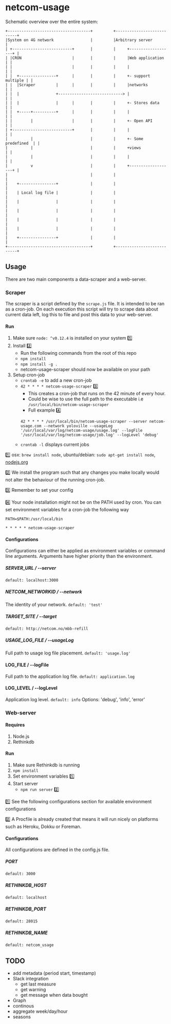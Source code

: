 # netcom-usage
Schematic overview over the entire system:
```
+------------------------------------+         +---------------------------+
|System on 4G network                |         |Arbitrary server           |
| +--------------------------+       |         |     +-------------------+ |
| |CRON                      |       |         |     |Web application    | |
| |                          |       |         |     |                   | |
| |  +----------------+      |       |         |     +- support multiple | |
| |  |Scraper         |      |       |         |     |networks           | |
| |  |                +----------------------------> |                   | |
| |  |                |      |       |         |     +- Stores data      | |
| |  +-----+----------+      |       |         |     |                   | |
| |        |                 |       |         |     +- Open API         | |
| +--------------------------+       |         |     |                   | |
|          |                         |         |     +- Some predefined  | |
|          |                         |         |     +views              | |
|          |                         |         |     |                   | |
|          v                         |         |     +-------------------+ |
|                                    |         |                           |
|    +----------------+              |         |                           |
|    | Local log file |              |         |                           |
|    |                |              |         |                           |
|    |                |              |         |                           |
|    |                |              |         |                           |
|    |                |              |         |                           |
|    +----------------+              |         |                           |
+------------------------------------+         +---------------------------+
```

## Usage
There are two main components a data-scraper and a web-server.

### Scraper
The scraper is a script defined by the `scrape.js` file. It is intended to be ran as a cron-job. On each execution this script will try to scrape data about current data left, log this to file and post this data to your web-server.

#### Run
1. Make sure `node: ^v0.12.4` is installed on your system :one:
2. Install :two:
    - Run the following commands from the root of this repo
    - `npm install`
    - `npm install -g .`
    - netcom-usage-scraper should now be available on your path
3. Setup cron-job
    - `crontab -e` to add a new cron-job
    - `42 * * * * netcom-usage-scraper` :three:
        - This creates a cron-job that runs on the 42 minute of every hour.
        - Could be wise to use the full path to the executable i.e `/usr/local/bin/netcom-usage-scraper`
        - Full example :four:
        ````
        42 * * * * /usr/local/bin/netcom-usage-scraper --server netcom-usage.com --network yoloville --usageLog '/usr/local/var/log/netcom-usage/usage.log' --logFile '/usr/local/var/log/netcom-usage/job.log' --logLevel 'debug'
        ````
    - `crontab -l` displays current jobs
    
:one: osx: `brew install node`, ubuntu/debian: `sudo apt-get install node`, [nodejs.org](https://nodejs.org/download/)

:two: We install the program such that any changes you make locally would not alter the behaviour of the running cron-job.

:three: Remember to set your config

:four: Your node installation might not be on the PATH used by cron. You can set environment variables for a cron-job the following way
````
PATH=$PATH:/usr/local/bin

* * * * * netcom-usage-scraper
````

#### Configurations
Configurations can either be applied as environment variables or command line arguments. Arguments have higher priority than the environment.

##### SERVER_URL / --server
`default: localhost:3000`

##### NETCOM_NETWORKID / --network
The identity of your network.
`default: 'test'`

##### TARGET_SITE / --target
`default: http://netcom.no/mbb-refill`

##### USAGE_LOG_FILE / --usageLog
Full path to usage log file placement.
`default: 'usage.log'`

#### LOG_FILE / --logFile
Full path to the application log file.
`default: application.log`

#### LOG_LEVEL / --logLevel
Application log level.
`default: info`
Options: 'debug', 'info', 'error'

### Web-server
#### Requires
1. Node.js
2. Rethinkdb

#### Run
1. Make sure Rethinkdb is running
2. `npm install`
3. Set environment variables :one:
4. Start server
    - `npm run server` :two:

:one: See the following configurations section for available environment configurations

:two: A Procfile is already created that means it will run nicely on platforms such as Heroku, Dokku or Foreman.

#### Configurations
All configurations are defined in the config.js file.

##### PORT
`default: 3000`

##### RETHINKDB_HOST
`default: localhost`

##### RETHINKDB_PORT
`default: 28015`

##### RETHINKDB_NAME
`default: netcom_usage`

## TODO
- add metadata (period start, timestamp)
- Slack integration
  - get last measure
  - get warning
  - get message when data bought
- Graph
 - continous
 - aggregate week/day/hour
 - seasons
